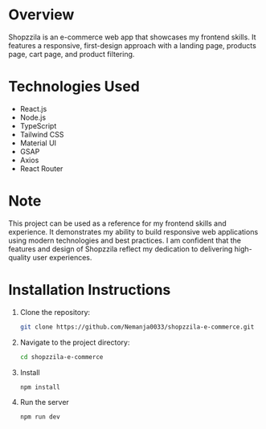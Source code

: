 # Overview

Shopzzila is an e-commerce web app that showcases my frontend skills. It features a responsive, first-design approach with a landing page, products page, cart page, and product filtering.


# Technologies Used

- React.js
- Node.js
- TypeScript
- Tailwind CSS
- Material UI
- GSAP
- Axios
- React Router

# Note

This project can be used as a reference for my frontend skills and experience. It demonstrates my ability to build responsive web applications using modern technologies and best practices. I am confident that the features and design of Shopzzila reflect my dedication to delivering high-quality user experiences.


# Installation Instructions

1. Clone the repository:
   ```bash
   git clone https://github.com/Nemanja0033/shopzzila-e-commerce.git

2. Navigate to the project directory:
    ```bash
    cd shopzzila-e-commerce

3. Install
   ```bash
   npm install

4. Run the server 
    ```bash
    npm run dev